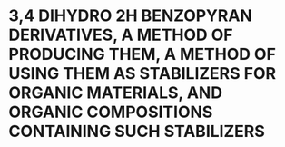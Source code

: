 # 3,4 DIHYDRO 2H BENZOPYRAN DERIVATIVES, A METHOD OF PRODUCING THEM, A METHOD OF USING THEM AS STABILIZERS FOR ORGANIC MATERIALS, AND ORGANIC COMPOSITIONS CONTAINING SUCH STABILIZERS